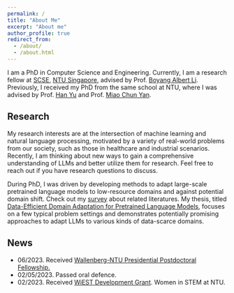 ```yaml
---
permalink: /
title: "About Me"
excerpt: "About me"
author_profile: true
redirect_from: 
  - /about/
  - /about.html
---
```


I am a PhD in Computer Science and Engineering. Currently, I am a research fellow at [SCSE](https://www.ntu.edu.sg/scse), 
[NTU Singapore](https://www.ntu.edu.sg/), advised by Prof. [Boyang Albert Li](http://www.boyangli.org/). 
Previously, I received my PhD from the same school at NTU, where I was advised by Prof. [Han Yu](https://personal.ntu.edu.sg/han.yu/) and Prof. [Miao Chun Yan](https://dr.ntu.edu.sg/cris/rp/rp00084). 


Research
------
My research interests are at the intersection of machine learning and natural language processing, 
motivated by a variety of real-world problems from our society, such as those in healthcare and industrial scenarios.
Recently, I am thinking about new ways to gain a comprehensive understanding of LLMs and better utilize them for research. Feel free to reach out if you have research questions to discuss.

During PhD, I was driven by developing methods to adapt large-scale pretrained language models to low-resource domains and against potential domain shift. 
Check out my [survey](https://arxiv.org/pdf/2211.03154.pdf) about related literatures. My thesis, titled [Data-Efficient Domain Adaptation for Pretrained Language Models](https://dr.ntu.edu.sg/handle/10356/167965), 
focuses on a few typical problem settings and demonstrates potentially promising approaches to adapt LLMs to various kinds of data-scarce domains. 


News
---
* 06/2023. Received [Wallenberg-NTU Presidential Postdoctoral Fellowship.](https://www.ntu.edu.sg/research/research-careers/presidential-postdoctoral-fellowship-(ppf)#Content_C048_Col01)
* 02/05/2023. Passed oral defence.
* 02/2023. Received [WiEST Development Grant](https://www.ntu.edu.sg/women/wiest-development-grant). Women in STEM at NTU.